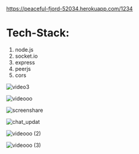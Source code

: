 
https://peaceful-fjord-52034.herokuapp.com/1234   

# Tech-Stack:  
1. node.js  
2. socket.io  
3. express  
4. peerjs  
5. cors  


![video3](https://user-images.githubusercontent.com/54748438/125209636-d081eb80-e2b7-11eb-8891-afc06c5b7264.PNG)


![videooo](https://user-images.githubusercontent.com/54748438/125209624-b9db9480-e2b7-11eb-91ca-9435b61b2601.PNG)

![screenshare](https://user-images.githubusercontent.com/54748438/125209629-c06a0c00-e2b7-11eb-85d5-771b0b7d223a.PNG)

![chat_updat](https://user-images.githubusercontent.com/54748438/125209638-d677cc80-e2b7-11eb-8037-c43dc6f60ef7.PNG)

![videooo (2)](https://user-images.githubusercontent.com/54748438/125209641-de377100-e2b7-11eb-96b8-c816d1035a1e.PNG)


![videooo (3)](https://user-images.githubusercontent.com/54748438/125209644-e2fc2500-e2b7-11eb-8e64-c9d7db000b23.PNG)
